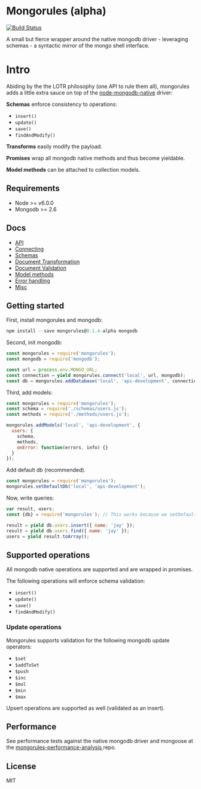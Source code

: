 # Mongorules (alpha)

[![Build Status](https://travis-ci.org/iamdevonbutler/mongorules.svg?branch=master)](https://travis-ci.org/iamdevonbutler/mongorules)

A small but fierce wrapper around the native mongodb driver - leveraging schemas - a syntactic mirror of the mongo shell interface.

# Intro

Abiding by the the LOTR philosophy (one API to rule them all), mongorules adds a little extra sauce on top of the [node-mongodb-native](https://github.com/mongodb/node-mongodb-native) driver:

**Schemas** enforce consistency to operations:

- `insert()`
- `update()`
- `save()`
- `findAndModify()`

**Transforms** easily modify the payload.

**Promises** wrap all mongodb native methods and thus become yieldable.

**Model methods** can be attached to collection models.


## Requirements
- Node >= v6.0.0
- Mongodb >= 2.6


## Docs

- [API](https://github.com/iamdevonbutler/mongorules/blob/master/docs/api.md)
- [Connecting](https://github.com/iamdevonbutler/mongorules/blob/master/docs/connecting.md)
- [Schemas](https://github.com/iamdevonbutler/mongorules/blob/master/docs/schemas.md)
- [Document Transformation](https://github.com/iamdevonbutler/mongorules/blob/master/docs/transformation.md)
- [Document Validation](https://github.com/iamdevonbutler/mongorules/blob/master/docs/validation.md)
- [Model methods](https://github.com/iamdevonbutler/mongorules/blob/master/docs/model-methods.md)
- [Error handling](https://github.com/iamdevonbutler/mongorules/blob/master/docs/error-handling.md)
- [Misc](https://github.com/iamdevonbutler/mongorules/blob/master/docs/misc.md)


## Getting started

First, install mongorules and mongodb:

```javascript
npm install --save mongorules@0.1.4-alpha mongodb
```

Second, init mongodb:

```javascript
const mongorules = require('mongorules');
const mongodb = require('mongodb');

const url = process.env.MONGO_URL;
const connection = yield mongorules.connect('local', url, mongodb);
const db = mongorules.addDatabase('local', 'api-development', connection);
```

Third, add models:

```javascript
const mongorules = require('mongorules');
const schema = require('./schemas/users.js');
const methods = require('./methods/users.js');

mongorules.addModels('local', 'api-development', {
  users: {
    schema,
    methods,
    onError: function(errors, info) {}
  }
});
```
Add default db (recommended).

```javascript
const mongorules = require('mongorules');
mongorules.setDefaultDb('local', 'api-development');
```

Now, write queries:

```javascript
var result, users;
const {db} = require('mongorules'); // This works because we setDefaultDb().

result = yield db.users.insert({ name: 'jay' });
result = yield db.users.find({ name: 'jay' });
users = yield result.toArray();  
```

## Supported operations

All mongodb native operations are supported and are wrapped in promises.

The following operations will enforce schema validation:

- `insert()`
- `update()`
- `save()`
- `findAndModify()`

### Update operations

Mongorules supports validation for the following mongodb update operators:

- `$set`
- `$addToSet`
- `$push`
- `$inc`
- `$mul`
- `$min`
- `$max`

Upsert operations are supported as well (validated as an insert).


## Performance
See performance tests against the native mongodb driver and mongoose at the [mongorules-performance-analysis ](https://github.com/iamdevonbutler/mongorules-performance-analysis) repo.


## License
MIT
